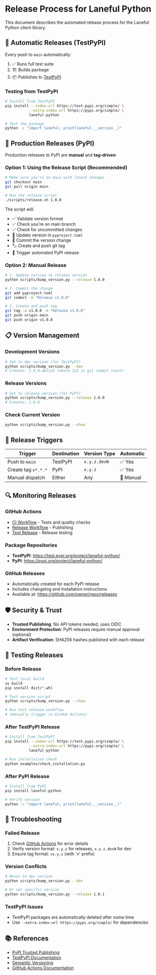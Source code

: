 # Release Process for Laneful Python

This document describes the automated release process for the Laneful Python client library.

## 🔄 **Automatic Releases (TestPyPI)**

Every push to `main` automatically:
1. ✅ Runs full test suite
2. 🏗️ Builds package 
3. 📦 Publishes to [TestPyPI](https://test.pypi.org/project/laneful-python/)

### Testing from TestPyPI
```bash
# Install from TestPyPI
pip install --index-url https://test.pypi.org/simple/ \
           --extra-index-url https://pypi.org/simple/ \
           laneful-python

# Test the package
python -c "import laneful; print(laneful.__version__)"
```

## 🚀 **Production Releases (PyPI)**

Production releases to PyPI are **manual** and **tag-driven**:

### Option 1: Using the Release Script (Recommended)
```bash
# Make sure you're on main with latest changes
git checkout main
git pull origin main

# Run the release script
./scripts/release.sh 1.0.0
```

The script will:
- ✅ Validate version format
- ✅ Check you're on main branch
- ✅ Check for uncommitted changes
- 📝 Update version in `pyproject.toml`
- 💾 Commit the version change
- 🏷️ Create and push git tag
- 🚀 Trigger automated PyPI release

### Option 2: Manual Release
```bash
# 1. Update version to release version
python scripts/bump_version.py --release 1.0.0

# 2. Commit the change
git add pyproject.toml
git commit -m "Release v1.0.0"

# 3. Create and push tag
git tag -a v1.0.0 -m "Release v1.0.0"
git push origin main
git push origin v1.0.0
```

## 📋 **Version Management**

### Development Versions
```bash
# Set to dev version (for TestPyPI)
python scripts/bump_version.py --dev
# Creates: 1.0.0.dev123 (where 123 is git commit count)
```

### Release Versions  
```bash
# Set to release version (for PyPI)
python scripts/bump_version.py --release 1.0.0
# Creates: 1.0.0
```

### Check Current Version
```bash
python scripts/bump_version.py --show
```

## 🎯 **Release Triggers**

| Trigger | Destination | Version Type | Automatic |
|---------|-------------|--------------|-----------|
| Push to `main` | TestPyPI | `x.y.z.devN` | ✅ Yes |
| Create tag `v*.*.*` | PyPI | `x.y.z` | ✅ Yes |
| Manual dispatch | Either | Any | 🔧 Manual |

## 🔍 **Monitoring Releases**

### GitHub Actions
- [CI Workflow](../../actions/workflows/ci.yml) - Tests and quality checks
- [Release Workflow](../../actions/workflows/release.yml) - Publishing
- [Test Release](../../actions/workflows/test-release.yml) - Release testing

### Package Repositories
- **TestPyPI**: https://test.pypi.org/project/laneful-python/
- **PyPI**: https://pypi.org/project/laneful-python/

### GitHub Releases
- Automatically created for each PyPI release
- Includes changelog and installation instructions
- Available at: https://github.com/owner/repo/releases

## 🛡️ **Security & Trust**

- **Trusted Publishing**: No API tokens needed, uses OIDC
- **Environment Protection**: PyPI releases require manual approval (optional)
- **Artifact Verification**: SHA256 hashes published with each release

## 🧪 **Testing Releases**

### Before Release
```bash
# Test local build
uv build
pip install dist/*.whl

# Test version script
python scripts/bump_version.py --show

# Run test release workflow
# (manually trigger in GitHub Actions)
```

### After TestPyPI Release
```bash
# Install from TestPyPI
pip install --index-url https://test.pypi.org/simple/ \
           --extra-index-url https://pypi.org/simple/ \
           laneful-python

# Run installation check
python examples/check_installation.py
```

### After PyPI Release
```bash
# Install from PyPI
pip install laneful-python

# Verify version
python -c "import laneful; print(laneful.__version__)"
```

## 🚨 **Troubleshooting**

### Failed Release
1. Check [GitHub Actions](../../actions) for error details
2. Verify version format: `x.y.z` for releases, `x.y.z.devN` for dev
3. Ensure tag format: `vx.y.z` (with 'v' prefix)

### Version Conflicts
```bash
# Reset to dev version
python scripts/bump_version.py --dev

# Or set specific version
python scripts/bump_version.py --release 1.0.1
```

### TestPyPI Issues
- TestPyPI packages are automatically deleted after some time
- Use `--extra-index-url https://pypi.org/simple/` for dependencies

## 📚 **References**

- [PyPI Trusted Publishing](https://docs.pypi.org/trusted-publishers/)
- [TestPyPI Documentation](https://test.pypi.org/)
- [Semantic Versioning](https://semver.org/)
- [GitHub Actions Documentation](https://docs.github.com/en/actions)
